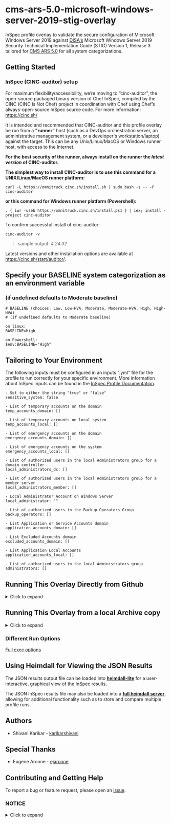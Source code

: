 # cms-ars-5.0-microsoft-windows-server-2019-stig-overlay

InSpec profile overlay to validate the secure configuration of Microsoft Windows Server 2019 against [DISA's](https://public.cyber.mil/stigs/) Microsoft Windows Server 2019 Security Technical Implementation Guide (STIG) Version 1, Release 3 tailored for [CMS ARS 5.0](https://security.cms.gov/library/cms-acceptable-risk-safeguards-ars) for all system categorizations.

## Getting Started  
### InSpec (CINC-auditor) setup
For maximum flexibility/accessibility, we’re moving to “cinc-auditor”, the open-source packaged binary version of Chef InSpec, compiled by the CINC (CINC Is Not Chef) project in coordination with Chef using Chef’s always-open-source InSpec source code. For more information: https://cinc.sh/

It is intended and recommended that CINC-auditor and this profile overlay be run from a __"runner"__ host (such as a DevOps orchestration server, an administrative management system, or a developer's workstation/laptop) against the target. This can be any Unix/Linux/MacOS or Windows runner host, with access to the Internet.

__For the best security of the runner, always install on the runner the _latest version_ of CINC-auditor.__ 

__The simplest way to install CINC-auditor is to use this command for a UNIX/Linux/MacOS runner platform:__
```
curl -L https://omnitruck.cinc.sh/install.sh | sudo bash -s -- -P cinc-auditor
```

__or this command for Windows runner platform (Powershell):__
```
. { iwr -useb https://omnitruck.cinc.sh/install.ps1 } | iex; install -project cinc-auditor
```
To confirm successful install of cinc-auditor:
```
cinc-auditor -v
```
> sample output:  _4.24.32_

Latest versions and other installation options are available at https://cinc.sh/start/auditor/.

## Specify your BASELINE system categorization as an environment variable
### (if undefined defaults to Moderate baseline)

```
# BASELINE (choices: Low, Low-HVA, Moderate, Moderate-HVA, High, High-HVA)
# (if undefined defaults to Moderate baseline)

on linux:
BASELINE=High

on Powershell:
$env:BASELINE="High"
```

## Tailoring to Your Environment
The following inputs must be configured in an inputs ".yml" file for the profile to run correctly for your specific environment. More information about InSpec inputs can be found in the [InSpec Profile Documentation](https://www.inspec.io/docs/reference/profiles/).

```
- Set to either the string "true" or "false"
sensitive_system: false

- List of temporary accounts on the domain
temp_accounts_domain: []

- List of temporary accounts on local system
temp_accounts_local: []

- List of emergency accounts on the domain
emergency_accounts_domain: []

- List of emergency accounts on the system
emergency_accounts_local: []

- List of authorized users in the local Administrators group for a domain controller
local_administrators_dc: []

- List of authorized users in the local Administrators group for a member server
local_administrators_member: []

- Local Administrator Account on Windows Server
local_administrator: ""

- List of authorized users in the Backup Operators Group
backup_operators: []

- List Application or Service Accounts domain
application_accounts_domain: []

- List Excluded Accounts domain
excluded_accounts_domain: []

- List Application Local Accounts
application_accounts_local: []

- List of authorized users in the local Administrators group
administrators: []

```

## Running This Overlay Directly from Github
<details><summary>Click to expand</summary>
<p><br>

```
# How to run (linux)
BASELINE=<your_system_categorization> cinc-auditor exec https://github.com/CMSgov/cms-ars-5.0-microsoft-windows-server-2019-stig-overlay/archive/main.tar.gz --input-file=<path_to_your_inputs_file/name_of_your_inputs_file.yml> -t winrm://<hostname> --reporter=cli json:<path_to_your_output_file/name_of_your_output_file.json>
```

</p>
</details>

## Running This Overlay from a local Archive copy 
<details><summary>Click to expand</summary>
<p><br>
If your runner is not always expected to have direct access to GitHub, use the following steps to create an archive bundle of this overlay and all of its dependent tests:

(Git is required to clone the InSpec profile using the instructions below. Git can be downloaded from the [Git](https://git-scm.com/book/en/v2/Getting-Started-Installing-Git) site.)

When the __"runner"__ host uses this profile overlay for the first time, follow these steps:

```
mkdir profiles
cd profiles
git clone https://github.com/CMSgov/cms-ars-5.0-microsoft-windows-server-2019-stig-overlay.git
cinc-auditor archive cms-ars-5.0-microsoft-windows-server-2019-stig-overlay
BASELINE=<your_system_categorization> cinc-auditor exec <name of generated archive> --input-file=<path_to_your_inputs_file/name_of_your_inputs_file.yml> -t winrm://<hostname> --reporter=cli json:<path_to_your_output_file/name_of_your_output_file.json>
```

For every successive run, follow these steps to always have the latest version of this overlay and dependent profiles:

```
cd cms-ars-5.0-microsoft-windows-server-2019-stig-overlay
git pull
cd ..
cinc-auditor archive cms-ars-5.0-microsoft-windows-server-2019-stig-overlay --overwrite
BASELINE=<your_system_categorization> cinc-auditor exec <name of generated archive> --input-file=<path_to_your_inputs_file/name_of_your_inputs_file.yml> -t winrm://<hostname> --reporter=cli json:<path_to_your_output_file/name_of_your_output_file.json>
```
</p>
</details>

### Different Run Options

  [Full exec options](https://docs.chef.io/inspec/cli/#options-3)

## Using Heimdall for Viewing the JSON Results

The JSON results output file can be loaded into __[heimdall-lite](https://heimdall-lite.mitre.org/)__ for a user-interactive, graphical view of the InSpec results. 

The JSON InSpec results file may also be loaded into a __[full heimdall server](https://github.com/mitre/heimdall2)__, allowing for additional functionality such as to store and compare multiple profile runs.

## Authors
* Shivani Karikar - [karikarshivani](https://github.com/karikarshivani)

## Special Thanks
* Eugene Aronne - [ejaronne](https://github.com/ejaronne)

## Contributing and Getting Help
To report a bug or feature request, please open an [issue](https://github.com/CMSgov/cms-ars-5.0-microsoft-windows-server-2019-stig-overlay/issues/new).

### NOTICE
<details><summary>Click to expand</summary>
<p><br>
© 2018-2020 The MITRE Corporation.

Approved for Public Release; Distribution Unlimited. Case Number 18-3678.

### NOTICE 

MITRE hereby grants express written permission to use, reproduce, distribute, modify, and otherwise leverage this software to the extent permitted by the licensed terms provided in the LICENSE.md file included with this project.

### NOTICE  

This software was produced for the U. S. Government under Contract Number HHSM-500-2012-00008I, and is subject to Federal Acquisition Regulation Clause 52.227-14, Rights in Data-General.  

No other use other than that granted to the U. S. Government, or to those acting on behalf of the U. S. Government under that Clause is authorized without the express written permission of The MITRE Corporation.

For further information, please contact The MITRE Corporation, Contracts Management Office, 7515 Colshire Drive, McLean, VA  22102-7539, (703) 983-6000.

### NOTICE 

DISA STIGs are published by DISA IASE, see: https://iase.disa.mil/Pages/privacy_policy.aspx
</p>
</details>
